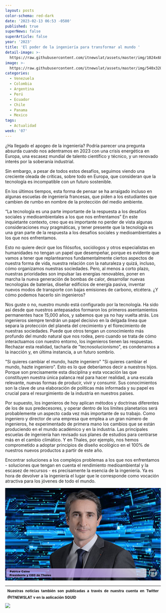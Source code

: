 ```yaml
---
layout: posts
color-schema: red-dark
date: '2023-02-13 06:53 -0500'
published: true
superNews: false
superArticle: false
year: '2023'
title: 'El poder de la ingeniería para transformar al mundo '
detail-image: >-
  https://raw.githubusercontent.com/itnewslat/assets/master/img/1024x680/Patrice-Caine-g.jpg
image: >-
  https://raw.githubusercontent.com/itnewslat/assets/master/img/540x320/Patrice-Caine-p.jpg
categories:
  - Venezuela
  - Colombia
  - Argentina
  - Perú
  - Ecuador
  - Chile
  - Panama
  - Mexico
tags:
  - Actualidad
week: '07'
---
```

¿Ha llegado el apogeo de la ingeniería? Podría parecer una pregunta absurda cuando nos adentramos en 2023 con una crisis energética en Europa, una escasez mundial de talento científico y técnico, y un renovado interés por la soberanía industrial.

Sin embargo, a pesar de todos estos desafíos, seguimos viendo una creciente oleada de críticas, sobre todo en Europa, que consideran que la tecnología es incompatible con un futuro sostenible.

En los últimos tiempos, esta forma de pensar se ha arraigado incluso en algunas escuelas de ingeniería francesas, que piden a los estudiantes que cambien de rumbo en nombre de la protección del medio ambiente.

“La tecnología es una parte importante de la respuesta a los desafíos sociales y medioambientales a los que nos enfrentamos”
En este inquietante contexto, creo que es importante no perder de vista algunas consideraciones muy pragmáticas, y tener presente que la tecnología es una gran parte de la respuesta a los desafíos sociales y medioambientales a los que nos enfrentamos.

Esto no quiere decir que los filósofos, sociólogos y otros especialistas en humanidades no tengan un papel que desempeñar, porque es evidente que vamos a tener que replantearnos fundamentalmente ciertos aspectos de nuestra forma de vida, nuestra relación con la naturaleza y quizá, incluso, cómo organizamos nuestras sociedades. Pero, al menos a corto plazo, nuestras prioridades son impulsar las energías renovables, poner en marcha la nueva generación de bombas de calor, desarrollar nuevas tecnologías de baterías, diseñar edificios de energía pasiva, inventar nuevos modos de transporte con bajas emisiones de carbono, etcétera. ¿Y cómo podemos hacerlo sin ingenieros?

Nos guste o no, nuestro mundo está configurado por la tecnología. Ha sido así desde que nuestros antepasados formaron los primeros asentamientos permanentes hace 15,000 años, y sabemos que ya no hay vuelta atrás. Los ingenieros siempre tendrán un papel decisivo en la delgada línea que separa la protección del planeta del crecimiento y el florecimiento de nuestras sociedades. Puede que otros tengan un conocimiento más profundo del mundo natural que nos rodea, pero cuando se trata de cómo interactuamos con nuestro entorno, los ingenieros tienen las respuestas. Rechazar esta realidad, tacharla de "tecnosolucionismo", es condenarnos a la inacción y, en última instancia, a un futuro sombrío.

"Si quieres cambiar el mundo, hazte ingeniero"
"Si quieres cambiar el mundo, hazte ingeniero". Esto es lo que deberíamos decir a nuestros hijos. Porque son precisamente esta disciplina y esta vocación las que constituyen nuestra única palanca real para hacer realidad, a una escala relevante, nuevas formas de producir, vivir y consumir. Sus conocimientos son la clave de una elaboración de políticas más informada y su papel es crucial para el resurgimiento de la industria en nuestros países.

Por supuesto, los ingenieros de hoy aplican métodos y doctrinas diferentes de los de sus predecesores, y operar dentro de los límites planetarios será probablemente un aspecto cada vez más importante de su trabajo. Como ingeniero y director de una empresa que emplea a un gran número de ingenieros, he experimentado de primera mano los cambios que se están produciendo en el mundo académico y en la industria. Las principales escuelas de ingeniería han revisado sus planes de estudios para centrarse más en el cambio climático. Y en Thales, por ejemplo, nos hemos comprometido a adoptar principios de diseño ecológico en el 100% de nuestros nuevos productos a partir de este año.

Encontrar soluciones a los complejos problemas a los que nos enfrentamos - soluciones que tengan en cuenta el rendimiento medioambiental y la escasez de recursos - es precisamente la esencia de la ingeniería. Ya es hora de devolver a la ingeniería el lugar que le corresponde como vocación atractiva para los jóvenes de todo el mundo.

![](https://raw.githubusercontent.com/itnewslat/assets/master/img/540x320/Patrice-Caine-p.jpg)

<table style="height: 42px;" width="569">
<tbody>
<tr>
<td style="text-align: justify;"><sub><strong>Nuestras noticias también son publicadas a través de nuestra cuenta en Twitter <a href="https://twitter.com/itnewslat?lang=es">@ITNEWSLAT</a> y en la aplicación <a href="https://squidapp.co/en/">SQUID</a></strong></sub></td>
</tr>
</tbody>
</table>

<img src="https://tracker.metricool.com/c3po.jpg?hash=56f88a41e39ab42c063cc51676587a04"/>